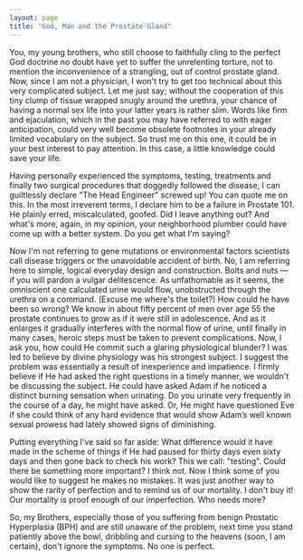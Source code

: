 ```yaml
---
layout: page
title: "God, Man and the Prostate Gland"
---
```


You, my young brothers, who still choose to faithfully cling to the perfect God doctrine no doubt have yet to suffer the unrelenting torture, not to mention the inconvenience of a strangling, out of control prostate gland. Now, since I am not a physician, I won't try to get too technical about this very complicated subject. Let me just say; without the cooperation of this tiny clump of tissue wrapped snugly around the urethra, your chance of having a normal sex life into your latter years is rather slim. Words like firm and ejaculation, which in the past you may have referred to with eager anticipation, could very well become obsolete footnotes in your already limited vocabulary on the subject. So trust me on this one, it could be in your best interest to pay attention. In this case, a little knowledge could save your life.

Having personally experienced the symptoms, testing, treatments and finally two surgical procedures that doggedly followed the disease, I can guiltlessly declare "The Head Engineer" screwed up! You can quote me on this. In the most irreverent terms, I declare him to be a failure in Prostate 101. He plainly erred, miscalculated, goofed. Did I leave anything out? And what's more, again, in my opinion, your neighborhood plumber could have come up with a better system. Do you get what I'm saying?

Now I'm not referring to gene mutations or environmental factors scientists call disease triggers or the unavoidable accident of birth. No, I am referring here to simple, logical everyday design and construction. Bolts and nuts — if you will pardon a vulgar delitescence. As unfathomable as it seems, the omniscient one calculated urine would flow, unobstructed through the urethra on a command. (Excuse me where's the toilet?) How could he have been so wrong? We know in about fifty percent of men over age 55 the prostate continues to grow as if it were still in adolescence. And as it enlarges it gradually interferes with the normal flow of urine, until finally in many cases, heroic steps must be taken to prevent complications. Now, I ask you, how could He commit such a glaring physiological blunder? I was led to believe by divine physiology was his strongest subject. I suggest the problem was essentially a result of inexperience and impatience. I firmly believe if He had asked the right questions in a timely manner, we wouldn't be discussing the subject. He could have asked Adam if he noticed a distinct burning sensation when urinating. Do you urinate very frequently in the course of a day, he might have asked. Or, He might have questioned Eve if she could think of any hard evidence that would show Adam’s well known sexual prowess had lately showed signs of diminishing.

Putting everything I've said so far aside: What difference would it have made in the scheme of things if He had paused for thirty days even sixty days and then gone back to check his work? This we call: "testing". Could there be something more important? I think not.
Now I think some of you would like to suggest he makes no mistakes. It was just another way to show the rarity of perfection and to remind us of our mortality. I don't buy it! Our mortality is proof enough of our imperfection. Who needs more?

So, my Brothers, especially those of you suffering from benign Prostatic Hyperplasia (BPH) and are still unaware of the problem, next time you stand patiently above the bowl, dribbling and cursing to the heavens (soon, I am certain), don't ignore the symptoms. No one is perfect.